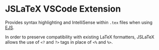 # JSLaTeX VSCode Extension

Provides syntax highlighting and IntelliSense within `.tex` files when using [EJS](https://ejs.co).

In order to preserve compatibility with existing LaTeX formatters, JSLaTeX allows the use of `<?` and `?>` tags in place of `<%` and `%>`.
